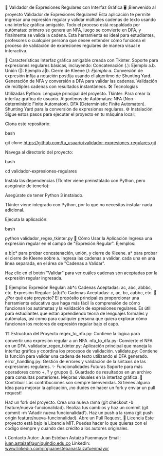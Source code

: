 🚀 Validador de Expresiones Regulares con Interfaz Gráfica 🖥️
¡Bienvenido al proyecto Validador de Expresiones Regulares! Esta aplicación te permite ingresar una expresión regular y validar múltiples cadenas de texto usando una interfaz gráfica amigable. Todo el proceso está respaldado por autómatas: primero se genera un NFA, luego se convierte en DFA, y finalmente se valida la cadena. Esta herramienta es ideal para estudiantes, profesores o cualquier persona que desee entender cómo funciona el proceso de validación de expresiones regulares de manera visual e interactiva.

📝 Características
Interfaz gráfica amigable creada con Tkinter.
Soporte para expresiones regulares básicas, incluyendo:
Concatenación (.): Ejemplo a.b.
Unión (|): Ejemplo a|b.
Cierre de Kleene (*): Ejemplo a*.
Conversión de expresión infija a notación postfija usando el algoritmo de Shunting Yard.
Generación de NFA y conversión a DFA para validar las cadenas.
Validación de múltiples cadenas con resultados instantáneos.
🛠️ Tecnologías Utilizadas
Python: Lenguaje principal del proyecto.
Tkinter: Para crear la interfaz gráfica de usuario.
Algoritmos de Autómatas:
NFA (Non-deterministic Finite Automaton).
DFA (Deterministic Finite Automaton).
Shunting Yard para la conversión de expresiones regulares.
⚙️ Instalación
Sigue estos pasos para ejecutar el proyecto en tu máquina local:

Clona este repositorio:

bash

git clone https://github.com/tu_usuario/validador-expresiones-regulares.git

Navega al directorio del proyecto:

bash

cd validador-expresiones-regulares

Instala las dependencias (Tkinter viene preinstalado con Python, pero asegúrate de tenerlo):

Asegúrate de tener Python 3 instalado.

Tkinter viene integrado con Python, por lo que no necesitas instalar nada adicional.

Ejecuta la aplicación:

bash

python validador_regex_tkinter.py
🚀 Cómo Usar la Aplicación
Ingresa una expresión regular en el campo de "Expresión Regular". Ejemplos:

a.b|c* para probar concatenación, unión, y cierre de Kleene.
a* para probar el cierre de Kleene sobre a.
Ingresa las cadenas a validar, cada una en una línea separada, en el área de "Cadenas a Validar".

Haz clic en el botón "Validar" para ver cuáles cadenas son aceptadas por la expresión regular ingresada.

📖 Ejemplos
Expresión Regular: ab*c
Cadenas Aceptadas: ac, abc, abbbc, etc.
Expresión Regular: (a|b)*c
Cadenas Aceptadas: c, ac, bc, aabbc, etc.
🤔 ¿Por qué este proyecto?
El propósito principal es proporcionar una herramienta educativa que haga más fácil la comprensión de cómo funcionan los autómatas y la validación de expresiones regulares. Es útil para estudiantes que están aprendiendo teoría de lenguajes formales y autómatas, así como para cualquier persona que quiera explorar cómo funcionan los motores de expresión regular bajo el capó.


🏗️ Estructura del Proyecto
regex_to_nfa.py: Contiene la lógica para convertir una expresión regular a un NFA.
nfa_to_dfa.py: Convierte el NFA en un DFA.
validador_regex_tkinter.py: Aplicación principal que maneja la interfaz gráfica y coordina los procesos de validación.
validate.py: Contiene la función para validar una cadena de texto utilizando el DFA generado.
error_handling.py: Gestión de errores y validación de la sintaxis de las expresiones regulares.
✨ Funcionalidades Futuras
Soporte para más operadores como +, ? y grupos ().
Guardado de resultados en un archivo para consultas posteriores.
Mejoras visuales en la interfaz gráfica.
🤝 Contribuir
Las contribuciones son siempre bienvenidas. Si tienes alguna idea para mejorar la aplicación, ¡no dudes en hacer un fork y enviar un pull request!

Haz un fork del proyecto.
Crea una nueva rama (git checkout -b feature/nueva-funcionalidad).
Realiza tus cambios y haz un commit (git commit -m 'Añadir nueva funcionalidad').
Haz un push a la rama (git push origin feature/nueva-funcionalidad).
Abre un Pull Request.
📝 Licencia
Este proyecto está bajo la Licencia MIT. Puedes hacer lo que quieras con el código siempre y cuando des crédito a los autores originales.

📞 Contacto
Autor: Juan Esteban Astaiza Fuenmayor
Email: juan.astaizaf@uniquindio.edu.co
LinkedIn: www.linkedin.com/in/juanestebanastaizafuenmayor


